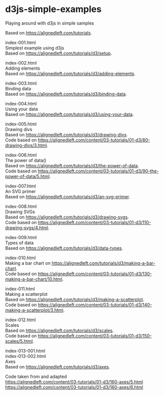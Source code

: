# d3js-simple-examples  
Playing around with d3js in simple samples  
  
Based on https://alignedleft.com/tutorials.  
  
index-001.html  
Simplest example using d3js  
Based on https://alignedleft.com/tutorials/d3/setup.  
  
index-002.html  
Adding elements  
Based on https://alignedleft.com/tutorials/d3/adding-elements.  
  
index-003.html  
Binding data  
Based on https://alignedleft.com/tutorials/d3/binding-data.  
  
index-004.html  
Using your data  
Based on https://alignedleft.com/tutorials/d3/using-your-data.  
  
index-005.html  
Drawing divs  
Based on https://alignedleft.com/tutorials/d3/drawing-divs.  
Code based on https://alignedleft.com/content/03-tutorials/01-d3/80-drawing-divs/3.html.  
  
index-006.html  
The power of data()  
Based on https://alignedleft.com/tutorials/d3/the-power-of-data.  
Code based on https://alignedleft.com/content/03-tutorials/01-d3/90-the-power-of-data/5.html.  
  
index-007.html  
An SVG primer  
Based on https://alignedleft.com/tutorials/d3/an-svg-primer.  
  
index-008.html  
Drawing SVGs  
Based on https://alignedleft.com/tutorials/d3/drawing-svgs.  
Code based on https://alignedleft.com/content/03-tutorials/01-d3/110-drawing-svgs/4.html.  
  
index-009.html  
Types of data  
Based on https://alignedleft.com/tutorials/d3/data-types.  
  
index-010.html  
Making a bar chart on https://alignedleft.com/tutorials/d3/making-a-bar-chart.  
Code based on https://alignedleft.com/content/03-tutorials/01-d3/130-making-a-bar-chart/10.html.  
  
index-011.html  
Making a scatterplot  
Based on https://alignedleft.com/tutorials/d3/making-a-scatterplot.  
Code based on https://alignedleft.com/content/03-tutorials/01-d3/140-making-a-scatterplot/3.html.  
  
index-012.html  
Scales  
Based on https://alignedleft.com/tutorials/d3/scales.  
Code based on https://alignedleft.com/content/03-tutorials/01-d3/150-scales/5.html.  
  
index-013-001.html  
index-013-002.html  
Axes  
Based on https://alignedleft.com/tutorials/d3/axes.  
  
Code taken from and adapted  
https://alignedleft.com/content/03-tutorials/01-d3/160-axes/5.html  
https://alignedleft.com/content/03-tutorials/01-d3/160-axes/6.html